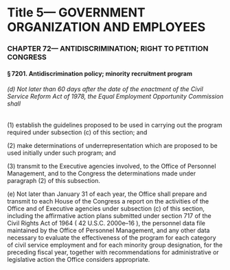 
# Title 5— GOVERNMENT ORGANIZATION AND EMPLOYEES
### CHAPTER 72— ANTIDISCRIMINATION; RIGHT TO PETITION CONGRESS
#### § 7201. Antidiscrimination policy; minority recruitment program
###### (d) Not later than 60 days after the date of the enactment of the Civil Service Reform Act of 1978, the Equal Employment Opportunity Commission shall

(1) establish the guidelines proposed to be used in carrying out the program required under subsection (c) of this section; and

(2) make determinations of underrepresentation which are proposed to be used initially under such program; and

(3) transmit to the Executive agencies involved, to the Office of Personnel Management, and to the Congress the determinations made under paragraph (2) of this subsection.

(e) Not later than January 31 of each year, the Office shall prepare and transmit to each House of the Congress a report on the activities of the Office and of Executive agencies under subsection (c) of this section, including the affirmative action plans submitted under section 717 of the Civil Rights Act of 1964 ( 42 U.S.C. 2000e–16 ), the personnel data file maintained by the Office of Personnel Management, and any other data necessary to evaluate the effectiveness of the program for each category of civil service employment and for each minority group designation, for the preceding fiscal year, together with recommendations for administrative or legislative action the Office considers appropriate.
